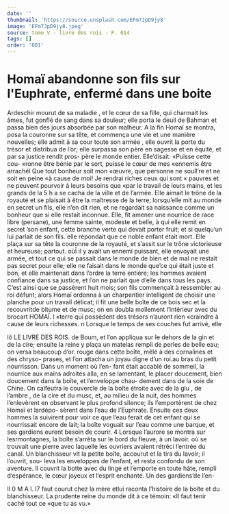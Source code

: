 ```yaml
---
date: ''
thumbnail: 'https://source.unsplash.com/EFm7JpD9jy8'
image: 'EFm7JpD9jy8.jpeg'
source: tome V - livre des rois - P. 014
tags: []
order: '001'
---
```


# Homaï abandonne son fils sur l'Euphrate, enfermé dans une boite

Ardeschir mourut de sa maladie , et le cœur de sa fille, qui charmait les âmes, fut gonflé de sang dans
sa douleur; elle porta le deuil de Bahman et passa bien des jours absorbée par son malheur. A la fin
Homaï se montra, posa la couronne sur sa tête, et commença une vie et une manière nouvelles; elle admit à sa cour toute son armée , elle ouvrit la porte du trésor et distribua de l’or; elle surpassa son père
en sagesse et en équité, et par sa justice rendit pros- père le monde entier. Elle’disait: «Puisse cette cou- «ronne être bénie par le sort, puisse le cœur de mes «ennemis être arrachél Que tout bonheur soit mon «œuvre, que personne ne soull’re et ne soit en peine
«à cause de moi! Je rendrai riches ceux qui sont « pauvres et ne peuvent pourvoir à leurs besoins que «par le travail de leurs mains, et les grands de la
5
h a
se cacha de la ville et de l’armée. Elle aimait le
trône de la royauté et se plaisait à être la maîtresse
de la terre; lorsqu’elle mit au monde en secret un
fils, elle n’en dit rien, et ne regardait sa naissance comme un bonheur que si elle restait inconnue. Elle, fit amener une nourrice de race libre (persane), une femme sainte, modeste et belle, à qui elle remit en secret ’son enfant, cette branche verte qui devait porter fruit; et si quelqu’un lui parlait de son fils.
elle répondait que ce noble enfant était mort.
Elle plaça sur sa tête la couronne de la royauté,
et s’assit sur le trône victorieuse et heureuse; partout.
oùÎ il y avait un ennemi puissant, elle envoyait une armée, et tout ce qui se passait dans le monde de bien et de mal ne restait pas secret pour elle; elle ne faisait dans le monde que’ce qui était juste et
bon, et elle maintenait dans l’ordre la terre entière; les hommes avaient confiance dans sa justice, et l’on ne parlait que d’elle dans tous les pays.
C’est ainsi que se passèrent huit mois; son fils commençait à ressembler au roi défunt; alors Homaï ordonna à un charpentier intelligent de choisir une planche pour un travail délicat; il fit une belle boîte
de ce bois sec et la recouvritde bitume et de musc; on en doubla mollement l’intérieur avec du brocart
HOMAÏ. l «terre qui possèdent des trésors n’auront rien
«craindre à cause de leurs richesses. n
Lorsque le temps de ses couches fut arrivé, elle

lô LE LIVRE DES ROIS.
de Boum, et l’on appliqua sur le dehors de la gin et
de la cire; ensuite la reine y plaça un matelas rempli de perles de belle eau; on versa beaucoup d’or. rouge dans cette boîte, mêlé à des cornalines et des chryso- prases, et l’on attacha un joyau digne d’un roi.au
bras du petit nourrisson. Dans un moment où l’en-
fant était accablé de sommeil, la nourrice aux mains
adroites alla, en se lamentant, le placer doucement, bien doucement dans la boîte, et l’enveloppe chau-
dement dans de la soie de Chine. On calfeutra le couvercle de la boîte étroite avec de la glu , de l’ambre ,
de la cire et du musc, et, au milieu de la nuit, des hommes l’enlevèrent en observant le plus profond silence; ils l’emportèrent de chez Homaï et lardépo-
sèrent dans l’eau de l’Euphrate. Ensuite ces deux hommes la suivirent pour voir ce que l’eau ferait
de cet enfant qui se nourrissait encore de lait; la boîte voguait sur l’eau comme une barque, et ses
gardiens eurent besoin de courir. 4 Lorsque l’aurore se montra sur lesrmontagnes, la
boîte s’arrêta sur le bord du fleuve, à un lavoir. où se
trouvait une pierre avec laquelle les ouvriers avaient rétréci l’entrée du canal. Un blanchisseur vit la petite
boîte, accourut et la tira du lavoir; il l’ouvrit, sou-
leva les enveloppes de l’enfant, et resta confondu de
son aventure. Il couvrit la botte avec du linge et l’emporte en toute hâte, rempli d’espérance, le cœur
joyeux et l’esprit enchanté. Un des gardiens’de l’en-

Il 0 M A l. l7 faut courut chez la mère etlui raconta l’histoire de
la boîte et du blanchisseur. La prudente reine du monde dit à ce témoin: «Il faut tenir caché tout ce «que tu as vu.»
